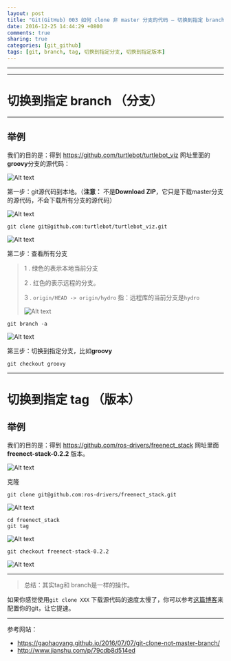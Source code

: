 ```yaml
---
layout: post
title: "Git(GitHub) 003 如何 clone 非 master 分支的代码 — 切换到指定 branch分支 或者 tag版本"
date: 2016-12-25 14:44:29 +0800
comments: true
sharing: true
categories: [git_github]
tags: [git, branch, tag, 切换到指定分支, 切换到指定版本]
---
```



----------




----------



# 切换到指定 branch （分支）

----------

## 举例

我们的目的是：得到 https://github.com/turtlebot/turtlebot_viz 网址里面的**groovy**分支的源代码：

![Alt text](/images/2016-12-25-git-how-to-clone-code-of-no-master-branch-specified-branch-tag-version/1482557635906.png)


第一步：git源代码到本地。（**注意：** 不是**Download ZIP**，它只是下载master分支的源代码，不会下载所有分支的源代码）

![Alt text](/images/2016-12-25-git-how-to-clone-code-of-no-master-branch-specified-branch-tag-version/1482557660023.png)

```
git clone git@github.com:turtlebot/turtlebot_viz.git
```

![Alt text](/images/2016-12-25-git-how-to-clone-code-of-no-master-branch-specified-branch-tag-version/1482557685824.png)

第二步：查看所有分支

> 1 . 绿色的表示本地当前分支
>  
>  2 . 红色的表示远程的分支。
>  
>  3 . `origin/HEAD -> origin/hydro` 指：远程库的当前分支是`hydro`
>   
>   ![Alt text](/images/2016-12-25-git-how-to-clone-code-of-no-master-branch-specified-branch-tag-version/1482647272808.png)


```
git branch -a
```

![Alt text](/images/2016-12-25-git-how-to-clone-code-of-no-master-branch-specified-branch-tag-version/1482557771056.png)

第三步：切换到指定分支，比如**groovy**

```
git checkout groovy
```


----------

# 切换到指定 tag （版本）

##  举例

我们的目的是：得到 https://github.com/ros-drivers/freenect_stack 网址里面 **freenect-stack-0.2.2** 版本。

![Alt text](/images/2016-12-25-git-how-to-clone-code-of-no-master-branch-specified-branch-tag-version/1482647506482.png)


克隆

```
git clone git@github.com:ros-drivers/freenect_stack.git
```

![Alt text](/images/2016-12-25-git-how-to-clone-code-of-no-master-branch-specified-branch-tag-version/1482580629054.png)

```
cd freenect_stack
git tag
```

![Alt text](/images/2016-12-25-git-how-to-clone-code-of-no-master-branch-specified-branch-tag-version/1482580655226.png)

```
git checkout freenect-stack-0.2.2
```

![Alt text](/images/2016-12-25-git-how-to-clone-code-of-no-master-branch-specified-branch-tag-version/1482580667832.png)

----------

> 总结：其实tag和 branch是一样的操作。

如果你感觉使用`git clone XXX` 下载源代码的速度太慢了，你可以参考[这篇博客](http://www.aobosir.com/blog/2016/12/25/git-config-agent-purpose-clone-download-speed-up/)来配置你的git，让它提速。


----------

参考网站：

* https://gaohaoyang.github.io/2016/07/07/git-clone-not-master-branch/
* http://www.jianshu.com/p/79cdb8d514ed
